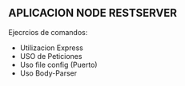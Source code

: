 ## APLICACION NODE RESTSERVER

Ejecrcios de comandos:
- Utilizacion Express
- USO de Peticiones
- Uso file config (Puerto)
- Uso Body-Parser
